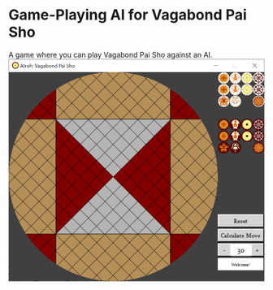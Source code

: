 # Game-Playing AI for Vagabond Pai Sho
A game where you can play Vagabond Pai Sho against an AI. 
![Alt text](preview_image.png?raw=true "Title")
